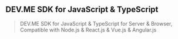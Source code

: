 ## DEV.ME SDK for JavaScript & TypeScript

> DEV.ME SDK for JavaScript & TypeScript for Server & Browser, Compatible with Node.js & React.js & Vue.js & Angular.js

